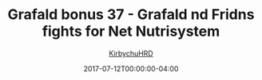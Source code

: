 ---
title: "Grafald bonus 37 - Grafald nd Fridns fights for Net Nutrisystem"
type: "image"
date: 2017-07-12T00:00:00-04:00
draft: false
categories:
- comics
- collaborations
tags:
- grafald
image_path: "../img/2017/bonus_37.png"
alt_text: ""
author: "[KirbychuHRD](https://cohost.org/KirbychuHRD)"
---